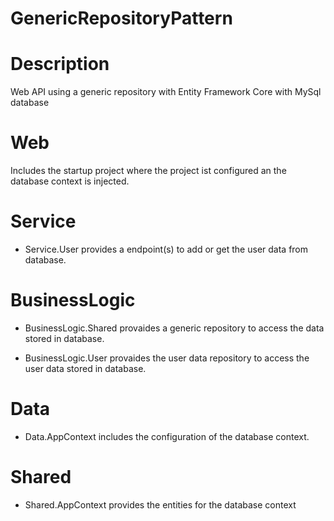 # GenericRepositoryPattern
# Description
Web API using a generic repository with Entity Framework Core with MySql database
# Web
Includes the startup project where the project ist configured an the database context is injected.
# Service
- Service.User provides a endpoint(s) to add or get the user data from database.
# BusinessLogic
- BusinessLogic.Shared
  provaides a generic repository to access the data stored in database.

- BusinessLogic.User
  provaides the user data repository to access the user data stored in database.
# Data
- Data.AppContext
  includes the configuration of the database context.
# Shared
- Shared.AppContext
  provides the entities for the database context
  

